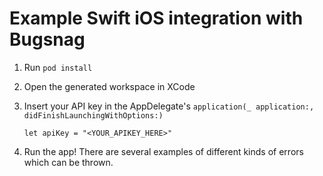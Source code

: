 # Example Swift iOS integration with Bugsnag

1. Run `pod install`
2. Open the generated workspace in XCode
3. Insert your API key in the AppDelegate's `application(_ application:, didFinishLaunchingWithOptions:)`

    `let apiKey = "<YOUR_APIKEY_HERE>"`

4. Run the app! There are several examples of different kinds of errors which can be thrown.
